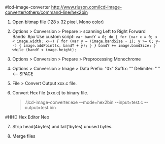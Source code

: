 #lcd-image-converter
	http://www.riuson.com/lcd-image-converter/others/command-line/hex2bin

1. Open bitmap file (128 x 32 pixel, Mono color)

2. Options > Conversion > Prepare > scanning
	Left to Right
	Forward
	Bands: 8px
	Use custom script:
		```
		var bandY = 0;
		do {
		    for (var x = 0; x < image.width; x++) {
		        for (var y = (image.bandSize - 1); y >= 0; y--) {
		            image.addPoint(x, bandY + y);
		        }
		    }
		    bandY += image.bandSize;
		} while (bandY < image.height);
		```

3. Options > Conversion > Prepare > Preprocessing
	Monochrome

4. Options > Conversion > Image > Data
	Prefix: "0x"
	Suffix: ""
	Delimiter: " "  <-- SPACE

5. File > Convert
	Output xxx.c file.

6. Convert Hex file (xxx.c) to binary file.
	> .\lcd-image-converter.exe --mode=hex2bin --input=test.c --output=test.bin

#HHD Hex Editor Neo

7. Strip head(4bytes) and tail(1bytes) unused bytes.

8. Merge files

